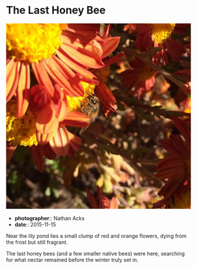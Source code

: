 # The Last Honey Bee

![A honey bee rests on a cluster of striking orange flowers](assets/2015-11-15-the-last-honey-bee.webp)

* **photographer**:: Nathan Acks  
* **date**:: 2015-11-15

Near the lily pond lies a small clump of red and orange flowers, dying from the frost but still fragrant.

The last honey bees (and a few smaller native bees) were here, searching for what nectar remained before the winter truly set in.
